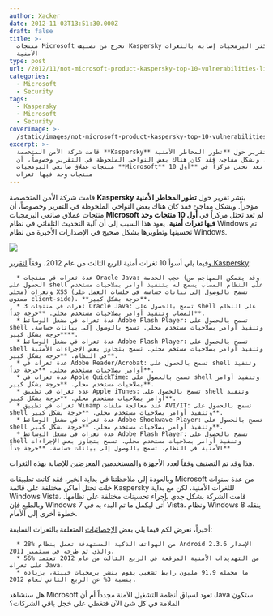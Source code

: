 ```yaml
---
author: Xacker
date: 2012-11-03T13:51:30.000Z
draft: false
title: >-
  منتجات Microsoft تخرج من تصنيف Kaspersky لأكثر البرمجيات إصابة بالثغرات
  الأمنية
type: post
url: /2012/11/not-microsoft-product-kaspersky-top-10-vulnerabilities-list/
categories:
  - Microsoft
  - Security
tags:
  - Kaspersky
  - Microsoft
  - Security
coverImage: >-
  /static/images/not-microsoft-product-kaspersky-top-10-vulnerabilities-list/Microsoft-Sign.jpg
excerpt: >-
  قامت شركة الأمن المتخصصة **Kaspersky** بنشر تقرير حول **تطور المخاطر الأمنية**
  مؤخراً. وبشكل مفاجئ فقد كان هناك بعض النواحي الملحوظة في التقرير وخصوصاً، أن
  منتجات عملاق صانعي البرمجيات **Microsoft** لم تعد تحتل مركزاً في **أول 10
  منتجات وجد فيها ثغرات
---
```

قامت شركة الأمن المتخصصة **Kaspersky** بنشر تقرير حول **تطور المخاطر الأمنية** مؤخراً. وبشكل مفاجئ فقد كان هناك بعض النواحي الملحوظة في التقرير وخصوصاً، أن منتجات عملاق صانعي البرمجيات **Microsoft** لم تعد تحتل مركزاً في **أول 10 منتجات وجد فيها ثغرات أمنية**. يعود هذا السبب إلى أن آلية التحديث التلقائي في نظام Windows تم تحسينها وتطويرها بشكل صحيح في الإصدارات الأخيرة من نظام Windows.

![](/static/images/not-microsoft-product-kaspersky-top-10-vulnerabilities-list/Microsoft-Sign.jpg)

وفيما يلي أسوأ 10 ثغرات أمنية للربع الثالث من عام 2012، وفقاً [لتقرير Kaspersky](http://www.securelist.com/en/analysis/204792250/IT_Threat_Evolution_Q3\_2012):

~~~
  * عدة ثغرات في منتجات Oracle Java: حجب الخدمة (وقد يتمكن المهاجم من الحصول على shell على النظام المصاب يسمح له بتنفيذ أوامر بصلاحيات مستخدم محلي) وثغرات XSS (تسمح بالوصول إلى بيانات حساسة في جلسات العمل على مستوى client-side). **حرجة بشكل كبير**.
  * 3 ثغرات في منتجات Oracle Java: تسمح بالحصول على shell على النظام المصاب وتنفيذ أوامر بصلاحيات مستخدم محلي. **حرجة جداً**.
  * عدة ثغرات في مشغل الوسائط Adobe Flash Player: تسمح بالحصول على shell وتنفيذ أوامر بصلاحيات مستخدم محلي. تسمح بالوصول إلى بيانات حساسة. **حرجة بشكل كبير**.
  * عدة ثغرات في مشغل الوسائط Adobe Flash Player: تسمح بالحصول على shell وتنفيذ أوامر بصلاحيات مستخم محلي. تسمح بتجاوز بعض الإجراءات الأمنية في النظام. **حرجة بشكل كبير**.
  * عدة ثغرات في Adobe Reader/Acrobat: تسمح بالحصول على shell وتنفيذ أوامر بصلاحيات مستخدم محلي. **حرجة جداً**.
  * عدة ثغرات في Apple QuickTime: تسمح بالحصول على shell وتنفيذ أوامر بصلاحيات مستخدم محلي. **حرجة بشكل كبير**.
  * عدة ثغرات في تطبيق Apple iTunes: تسمح بالحصول على shell وتنفيذ أوامر بصلاحيات مستخدم محلي. **حرجة بشكل كبير**.
  * ثغرات في تطبيق Winamp عند معالجة ملفات AVI/IT: تسمح بالحصول على shell وتنفيذ أوامر بصلاحيات مستخدم محلي. **حرجة بشكل كبير**.
  * عدة ثغرات في مشغل الوسائط Adobe Shockwave Player: تسمح بالحصول على shell وتنفيذ أوامر بصلاحيات مستخدم محلي. **حرجة بشكل كبير**.
  * عدة ثغرات في مشغل الوسائط Adobe Flash Player: تسمح بالحصول على shell وتنفيذ أوامر بصلاحيات مستخدم محلي. تسمح بتجاوز بعض الإجراءات الأمنية في النظام. تسمح بالوصول إلى بيانات حساسة. **حرجة جداً**
~~~

هذا وقد تم التصنيف وفقاً لعدد الأجهزة والمستخدمين المعرضين للإصابة بهذه الثغرات.

وبالعودة إلى ملاحظتنا في بداية الخبر، فقد كانت تطبيقات Microsoft من عدة سنوات خلت تحتل أماكن مختلفة على قائمة Kaspersky للثغرات الأمنية، لكن مع بداية Windows Vista، قامت الشركة بشكل جدي بإجراء تحسينات مختلفة على نظامها. وبالطبع فإن Windows 7 أتى ليكمل ما تم البدء به في Vista، ونظام Windows 8 ينقله خطوة أخرى إلى الأمام.

أخيراً، نعرض لكم فيما يلي بعض [الإحصائيات](http://thenextweb.com/microsoft/2012/11/02/microsofts-security-team-is-killing-it-not-one-product-on-kasperskys-top-10-vulnerabilities-list/) المتعلقة بالثغرات السابقة:

~~~
  * 28% من الهواتف الذكية المستهدفة تعمل بنظام Android الإصدار 2.3.6 والذي تم طرحه في سبتمبر 2011.
  * 56% من التهديدات الأمنية المرقعة في الربع الثالث من عام 2012 تعتمد على ثغرات Java.
  * ما مجمله 91.9 مليون رابط تشعبي يقوم بنشر برمجيات خبيثة، بزيادة بنسبة 3% عن الربع الثاني لعام 2012.
~~~

هل سنشاهد Microsoft تعود لسباق أنظمة التشغيل الآمنة مجدداً أم أن Java ستكون الملامة في كل شئ الآن فتغطي على خجل باقي الشركات؟
